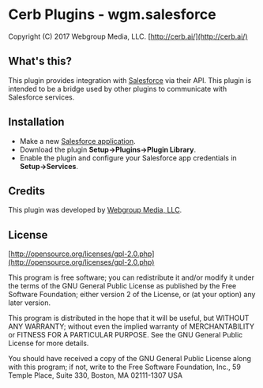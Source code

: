 Cerb Plugins - wgm.salesforce
===========================================
Copyright (C) 2017 Webgroup Media, LLC.
[http://cerb.ai/](http://cerb.ai/)

What's this?
------------
This plugin provides integration with [Salesforce](https://www.salesforce.com/) via their API. This plugin is intended to be a bridge used by other plugins to communicate with Salesforce services.

Installation
------------
* Make a new [Salesforce application](https://developer.salesforce.com).
* Download the plugin **Setup->Plugins->Plugin Library**.
* Enable the plugin and configure your Salesforce app credentials in **Setup->Services**.

Credits
-------
This plugin was developed by [Webgroup Media, LLC](http://cerb.ai/).

License
-------

[http://opensource.org/licenses/gpl-2.0.php](http://opensource.org/licenses/gpl-2.0.php)  

This program is free software; you can redistribute it and/or modify it under the terms of the GNU General Public License as published by the Free Software Foundation; either version 2 of the License, or (at your option) any later version.

This program is distributed in the hope that it will be useful, but WITHOUT ANY WARRANTY; without even the implied warranty of MERCHANTABILITY or FITNESS FOR A PARTICULAR PURPOSE. See the GNU General Public License for more details.

You should have received a copy of the GNU General Public License along with this program; if not, write to the Free Software Foundation, Inc., 59 Temple Place, Suite 330, Boston, MA 02111-1307 USA
